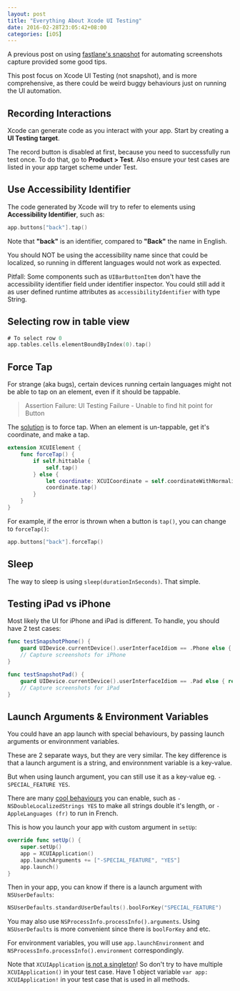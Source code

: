 ```yaml
---
layout: post
title: "Everything About Xcode UI Testing"
date: 2016-02-28T23:05:42+08:00
categories: [iOS]
---
```


A previous post on using [fastlane's snapshot](http://samwize.com/2015/12/09/automate-screenshots-capture-using-snapshot-via-xcode-ui-testing/) for automating screenshots capture provided some good tips.

This post focus on Xcode UI Testing (not snapshot), and is more comprehensive, as there could be weird buggy behaviours just on running the UI automation.


## Recording Interactions

Xcode can generate code as you interact with your app. Start by creating a **UI Testing target**.

The record button is disabled at first, because you need to successfully run test once. To do that, go to **Product > Test**. Also ensure your test cases are listed in your app target scheme under Test.


## Use Accessibility Identifier

The code generated by Xcode will try to refer to elements using **Accessibility Identifier**, such as:

```swift
app.buttons["back"].tap()
```

Note that **"back"** is an identifier, compared to **"Back"** the name in English.

You should NOT be using the accessibility name since that could be localized, so running in different languages would not work as expected.

Pitfall: Some components such as `UIBarButtonItem` don't have the accessibility identifier field under identifier inspector. You could still add it as user defined runtime attributes as `accessibilityIdentifier` with type String.


## Selecting row in table view

```swift
# To select row 0
app.tables.cells.elementBoundByIndex(0).tap()
```


## Force Tap

For strange (aka bugs), certain devices running certain languages might not be able to tap on an element, even if it should be tappable.

> Assertion Failure: UI Testing Failure - Unable to find hit point for Button

The [solution](https://forums.developer.apple.com/thread/24131) is to force tap. When an element is un-tappable, get it's coordinate, and make a tap.

```swift
extension XCUIElement {
    func forceTap() {
        if self.hittable {
            self.tap()
        } else {
            let coordinate: XCUICoordinate = self.coordinateWithNormalizedOffset(CGVectorMake(0.0, 0.0))
            coordinate.tap()
        }  
    }
}
```

For example, if the error is thrown when a button is `tap()`, you can change to `forceTap()`:

```swift
app.buttons["back"].forceTap()
```


## Sleep

The way to sleep is using `sleep(durationInSeconds)`. That simple.


## Testing iPad vs iPhone

Most likely the UI for iPhone and iPad is different. To handle, you should have 2 test cases:

```swift
func testSnapshotPhone() {
    guard UIDevice.currentDevice().userInterfaceIdiom == .Phone else { return }
    // Capture screenshots for iPhone
}

func testSnapshotPad() {
    guard UIDevice.currentDevice().userInterfaceIdiom == .Pad else { return }
    // Capture screenshots for iPad
}
```

## Launch Arguments & Environment Variables

You could have an app launch with special behaviours, by passing launch arguments or environnment variables.

These are 2 separate ways, but they are very similar. The key difference is that a launch argument is a string, and environnment variable is a key-value.

But when using launch argument, you can still use it as a key-value eg. `-SPECIAL_FEATURE YES`.

There are many [cool behaviours](http://nshipster.com/launch-arguments-and-environment-variables/) you can enable, such as `-NSDoubleLocalizedStrings YES` to make all strings double it's length, or `-AppleLanguages (fr)` to run in French.

This is how you launch your app with custom argument in `setUp`:

```swift
override func setUp() {
    super.setUp()
    app = XCUIApplication()
    app.launchArguments += ["-SPECIAL_FEATURE", "YES"]
    app.launch()
}
```

Then in your app, you can know if there is a launch argument with `NSUserDefaults`:

```swift
NSUserDefaults.standardUserDefaults().boolForKey("SPECIAL_FEATURE")
```

You may also use `NSProcessInfo.processInfo().arguments`. Using `NSUserDefaults` is more convenient since there is `boolForKey` and etc.

For environment variables, you will use `app.launchEnvironment` and `NSProcessInfo.processInfo().environment` correspondingly.

Note that `XCUIApplication` [is not a singleton](http://drekka.ghost.io/xcuiapplication-youre-probably-doing-it-wrong/)! So don't try to have multiple `XCUIApplication()` in your test case. Have 1 object variable `var app: XCUIApplication!` in your test case that is used in all methods.


